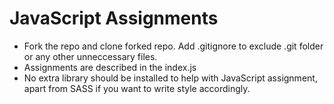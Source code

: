 # JavaScript Assignments

* Fork the repo and clone forked repo. Add .gitignore to exclude .git folder or any other unneccessary files.
* Assignments are described in the index.js
* No extra library should be installed to help with JavaScript assignment, apart from SASS if you want to write style accordingly.
